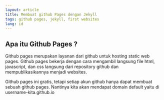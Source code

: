 ```yaml
---
layout: article
title: Membuat github Pages dengan Jekyll
tags: github pages, jekyll, first websites
lang: id
---
```


## Apa itu Github Pages ?

Github pages merupakan layanan dari github untuk hosting static web pages. Github pages bekerja dengan cara mengambil langsung file html, javascript, dan css langsung dari repository github dan mempublikasikannya menjadi websites.

Github pages ini gratis, tetapi setiap akun github hanya dapat membuat sebuah github pages. Nantinya kita akan mendapat domain default yaitu di username-kita.github.io
